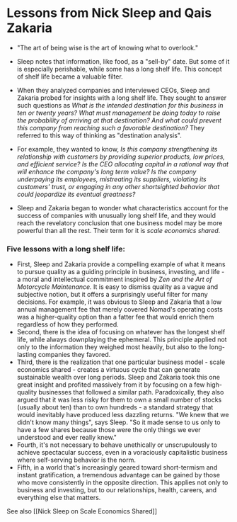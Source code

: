 # Lessons from Nick Sleep and Qais Zakaria


- "The art of being wise is the art of knowing what to overlook."
- Sleep notes that information, like food, as a "sell-by" date. But some of it is especially perishable, while some has a long shelf life. This concept of shelf life became a valuable filter.


- When they analyzed companies and interviewed CEOs, Sleep and Zakaria probed for insights with a long shelf life. They sought to answer such questions as *What is the intended destination for this business in ten or twenty years? What must management be doing today to raise the probability of arriving at that destination? And what could prevent this company from reaching such a favorable destination?* They referred to this way of thinking as "destination analysis".

- For example, they wanted to know, *Is this company strengthening its relationship with customers by providing superior products, low prices, and efficient service? Is the CEO allocating capital in a rational way that will enhance the company's long term value? Is the company underpaying its employees, mistreating its suppliers, violating its customers' trust, or engaging in any other shortsighted behavior that could jeopardize its eventual greatness?*

- Sleep and Zakaria began to wonder what characteristics account for the success of companies with unusually long shelf life, and they would reach the revelatory conclusion that one business model may be more powerful than all the rest. Their term for it is *scale economics shared*.


### Five lessons with a long shelf life:
- First, Sleep and Zakaria provide a compelling example of what it means to pursue quality as a guiding principle in business, investing, and life - a moral and intellectual commitment inspired by *Zen and the Art of Motorcycle Maintenance.* It is easy to dismiss quality as a vague and subjective notion, but it offers a surprisingly useful filter for many decisions. For example, it was obvious to Sleep and Zakaria that a low annual management fee that merely covered Nomad's operating costs was a higher-quality option than a fatter fee that would enrich them regardless of how they performed.
- Second, there is the idea of focusing on whatever has the longest shelf life, while always downplaying the ephemeral. This principle applied not only to the information they weighed most heavily, but also to the long-lasting companies they favored.
- Third, there is the realization that one particular business model - scale economics shared - creates a virtuous cycle that can generate sustainable wealth over long periods. Sleep and Zakaria took this one great insight and profited massively from it by focusing on a few high-quality businesses that followed a similar path. Paradoxically, they also argued that it was less risky for them to own a small number of stocks (usually about ten) than to own hundreds - a standard strategy that would inevitably have produced less dazzling returns. "We knew that we didn't know many things", says Sleep. "So it made sense to us only to have a few shares because those were the only things we ever understood and ever really knew."
- Fourth, it's not necessary to behave unethically or unscrupulously to achieve spectacular success, even in a voraciously capitalistic business where self-serving behavior is the norm.
- Fifth, in a world that's increasingly geared toward short-termism and instant gratification, a tremendous advantage can be gained by those who move consistently in the opposite direction. This applies not only to business and investing, but to our relationships, health, careers, and everything else that matters.



See also [[Nick Sleep on Scale Economics Shared]]
